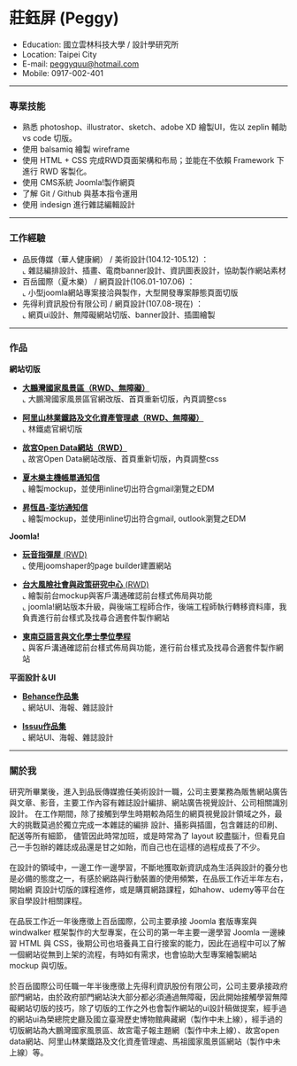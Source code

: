 # 莊鈺屏 (Peggy)
- Education: 國立雲林科技大學 / 設計學研究所
- Location: Taipei City
- E-mail: peggyquu@hotmail.com
- Mobile: 0917-002-401
<hr>

### 專業技能
- 熟悉 photoshop、illustrator、sketch、adobe XD 繪製UI，佐以 zeplin 輔助 vs code 切版。
- 使用 balsamiq 繪製 wireframe
- 使用 HTML + CSS 完成RWD頁面架構和布局；並能在不依賴 Framework 下進行 RWD 客製化。
- 使用 CMS系統 Joomla!製作網頁
- 了解 Git / Github 與基本指令運用
- 使用 indesign 進行雜誌編輯設計
<hr>

### 工作經驗 
-  品辰傳媒（華人健康網） /  美術設計(104.12-105.12) ：<br> 
 ⌞ 雜誌編排設計、插畫、電商banner設計、資訊圖表設計，協助製作網站素材<BR>
-  百岳國際（夏木樂） /  網頁設計(106.01-107.06) ： <br> 
 ⌞ 小型joomla網站專案接洽與製作，大型開發專案靜態頁面切版<BR> 
-  先得利資訊股份有限公司 /  網頁設計(107.08-現在) ： <br> 
⌞ 網頁ui設計、無障礙網站切版、banner設計、插圖繪製<BR> 
<hr>

### 作品
**網站切版**
- <a href="https://www.dbnsa.gov.tw/" target="_blank"><B>大鵬灣國家風景區（RWD、無障礙）</B></a> <BR>
  ⌞ 大鵬灣國家風景區官網改版、首頁重新切版，內頁調整css<BR> 

- <a href="https://afrch.forest.gov.tw/" target="_blank"><B>阿里山林業鐵路及文化資產管理處（RWD、無障礙）</B></a> <BR>
  ⌞ 林鐵處官網切版<BR>
 
 - <a href="https://theme.npm.edu.tw/opendata/" target="_blank"><B>故宮Open Data網站（RWD）</B></a> <BR>
  ⌞ 故宮Open Data網站改版、首頁重新切版，內頁調整css<BR>

- <a href="https://peggyquu.github.io/edm1/"><B>夏木樂主機帳單通知信</B></a> <BR>
  ⌞ 繪製mockup，並使用inline切出符合gmail瀏覽之EDM<BR>
 
 - <a href="https://peggyquu.github.io/profondedm/"><B>昇恆昌-澎坊通知信</B></a> <BR>
  ⌞ 繪製mockup，並使用inline切出符合gmail, outlook瀏覽之EDM<BR>
 
**Joomla!**
- <a href="https://www.suhuguitar.tw/" target="_blank"><B>玩音指彈屋</B> (RWD)</a> <BR>
  ⌞ 使用joomshaper的page builder建置網站 <BR>

- <a href="http://rsprc.ntu.edu.tw/zh-tw/" target="_blank"><B>台大風險社會與政策研究中心</B> (RWD)</a> <BR>
  ⌞ 繪製前台mockup與客戶溝通確認前台樣式佈局與功能 <BR>
  ⌞ joomla!網站版本升級，與後端工程師合作，後端工程師執行轉移資料庫，我負責進行前台樣式及找尋合適套件製作網站 <BR>
  
- <a href="https://sealc-nccu.nccu.edu.tw/" target="_blank"><B>東南亞語言與文化學士學位學程</B> </a> <BR>
  ⌞ 與客戶溝通確認前台樣式佈局與功能，進行前台樣式及找尋合適套件製作網站 <BR>

**平面設計＆UI**
- <a href="https://www.behance.net/peggyquu" target="_blank"><B>Behance作品集</B></a> <BR>
  ⌞ 網站UI、海報、雜誌設計<BR> 
 
- <a href="https://issuu.com/peggyquu/docs/______" target="_blank"><B>Issuu作品集</B></a> <BR>
  ⌞ 網站UI、海報、雜誌設計<BR> 
 
<hr>
  
### 關於我
研究所畢業後，進入到品辰傳媒擔任美術設計一職，公司主要業務為販售網站廣告與文章、影音，主要工作內容有雜誌設計編排、網站廣告視覺設計、公司相關識別設計。 在工作期間，除了接觸到學生時期較為陌生的網頁視覺設計領域之外，最大的挑戰莫過於獨立完成一本雜誌的編排 設計、攝影與插圖，包含雜誌的印刷、配送等所有細節， 儘管因此時常加班，或是時常為了 layout 絞盡腦汁，但看見自己一手包辦的雜誌成品還是甘之如飴，而自己也在這樣的過程成長了不少。<br>
<br>
在設計的領域中，一邊工作一邊學習，不斷地獲取新資訊成為生活與設計的養分也是必備的態度之一，有感於網路與行動裝置的使用頻繁，在品辰工作近半年左右，開始網 頁設計切版的課程進修，或是購買網路課程，如hahow、udemy等平台在家自學設計相關課程。<br>
<br>
在品辰工作近一年後應徵上百岳國際，公司主要承接 Joomla 套版專案與 windwalker 框架製作的大型專案，在公司的第一年主要一邊學習 Joomla 一邊練習 HTML 與 CSS，後期公司也培養員工自行接案的能力，因此在過程中可以了解一個網站從無到上架的流程，有時如有需求，也會協助大型專案繪製網站 mockup 與切版。<br>
<br>
於百岳國際公司任職一年半後應徵上先得利資訊股份有限公司，公司主要承接政府部門網站，由於政府部門網站決大部分都必須通過無障礙，因此開始接觸學習無障礙網站切版的技巧，除了切版的工作之外也會製作網站的ui設計稿做提案，經手過的網站ui為榮總院史廳及國立臺灣歷史博物館典藏網（製作中未上線），經手過的切版網站為大鵬灣國家風景區、故宮電子報主題網（製作中未上線）、故宮open data網站、阿里山林業鐵路及文化資產管理處、馬祖國家風景區網站（製作中未上線）等。

